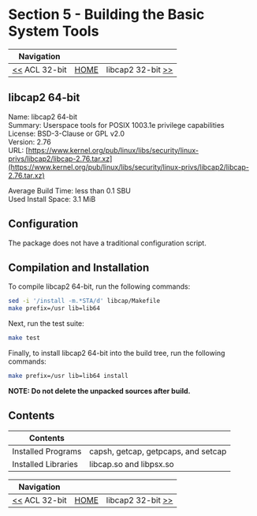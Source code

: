 # Section 5 - Building the Basic System Tools

| Navigation |||
| --- | --- | ---: |
| [<<](./ACL32bit.md) ACL 32-bit | [HOME](../README.md) | libcap2 32-bit [>>](./libcap32bit.md) |

## libcap2 64-bit

Name: libcap2 64-bit<br />
Summary: Userspace tools for POSIX 1003.1e privilege capabilities<br />
License: BSD-3-Clause or GPL v2.0<br />
Version: 2.76<br />
URL: [https://www.kernel.org/pub/linux/libs/security/linux-privs/libcap2/libcap-2.76.tar.xz](https://www.kernel.org/pub/linux/libs/security/linux-privs/libcap2/libcap-2.76.tar.xz)<br />

Average Build Time: less than 0.1 SBU<br />
Used Install Space: 3.1 MiB<br />

## Configuration

The package does not have a traditional configuration script.

## Compilation and Installation

To compile libcap2 64-bit, run the following commands:

```bash
sed -i '/install -m.*STA/d' libcap/Makefile
make prefix=/usr lib=lib64
```

Next, run the test suite:

```bash
make test
```

Finally, to install libcap2 64-bit into the build tree, run the following commands:

```bash
make prefix=/usr lib=lib64 install
```

**NOTE: Do not delete the unpacked sources after build.**

## Contents

| Contents | |
| --- | --- |
| Installed Programs | capsh, getcap, getpcaps, and setcap |
| Installed Libraries | libcap.so and libpsx.so |

| Navigation |||
| --- | --- | ---: |
| [<<](./ACL32bit.md) ACL 32-bit | [HOME](../README.md) | libcap2 32-bit [>>](./libcap32bit.md) |
